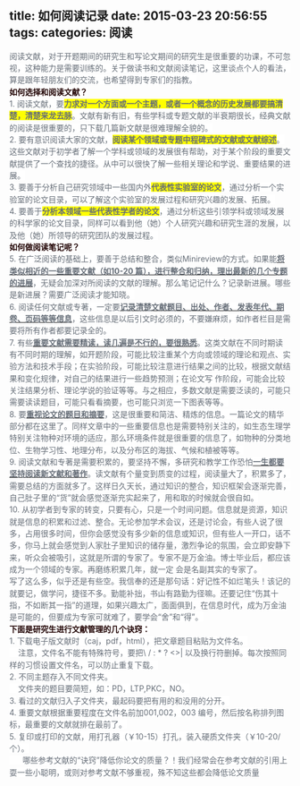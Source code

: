 title: 如何阅读记录
date: 2015-03-23 20:56:55
tags:
categories: 阅读
---

<div>
<div style="word-wrap: break-word; -webkit-nbsp-mode: space; -webkit-line-break: after-white-space;"><div><font color="#656d77"><span style="background:white;"><span style="margin:0cm;"><span style="margin-bottom:.0001pt;"><span style="line-height:16.0pt;">阅读文献，对于开题期间的研究生和写论文期间的研究生是很重要的功课，不可忽视，这种能力是需要训练的。关于做读书和文献阅读笔记，这里谈点个人的看法，算是跟年轻朋友们的交流，也希望得到专家们的指教。</span></span></span></span></font><br clear="none"/><font color="#1ff0000"><span style="background:white;"><b><span style="margin:0cm;"><span style="margin-bottom:.0001pt;"><span style="line-height:16.0pt;">如何选择和阅读文献？</span></span></span></b></span></font><br clear="none"/><font color="#656d77"><span style="background:white;"><span style="margin:0cm;"><span style="margin-bottom:.0001pt;"><span style="line-height:16.0pt;">1. </span></span></span></span></font><span style="margin:0cm;"><span style="margin-bottom:.0001pt;"><span style="line-height:16.0pt;"> </span></span></span><font color="#656d77"><span style="background:white;"><span style="margin:0cm;"><span style="margin-bottom:.0001pt;"><span style="line-height:16.0pt;">阅读文献，要</span></span></span></span></font><font color="#656d77"><span style="background:yellow;"><span style="mso-highlight:yellow;"><b><span style="margin:0cm;"><span style="margin-bottom:.0001pt;"><span style="line-height:16.0pt;">力求对一个方面或一个主题，或者一个概念的历史发展都要搞清楚，清楚来龙去脉</span></span></span></b></span></span></font><font color="#656d77"><span style="background:white;"><span style="margin:0cm;"><span style="margin-bottom:.0001pt;"><span style="line-height:16.0pt;">。文献有新有旧，有些学科或专题文献的半衰期很长，经典文献的阅读是很重要的，只下载几篇新文献是很难理解全貌的。</span></span></span></span></font><br clear="none"/><font color="#656d77"><span style="background:white;"><span style="margin:0cm;"><span style="margin-bottom:.0001pt;"><span style="line-height:16.0pt;">2. </span></span></span></span></font><span style="margin:0cm;"><span style="margin-bottom:.0001pt;"><span style="line-height:16.0pt;"> </span></span></span><font color="#656d77"><span style="background:white;"><span style="margin:0cm;"><span style="margin-bottom:.0001pt;"><span style="line-height:16.0pt;">要有意识阅读大家的文献，</span></span></span></span></font><font color="#656d77"><span style="background:yellow;"><span style="mso-highlight:yellow;"><b><span style="margin:0cm;"><span style="margin-bottom:.0001pt;"><span style="line-height:16.0pt;">阅读某个领域或专题中程碑式的文献或文献综述</span></span></span></b></span></span></font><font color="#656d77"><span style="background:white;"><span style="margin:0cm;"><span style="margin-bottom:.0001pt;"><span style="line-height:16.0pt;">。这些文献对于初学者了解一个学科或领域的发展很有帮助，对于某个阶段的重要文献提供了一个查找的捷径。从中可以很快了解一些相关理论和学说、重要结果的进展。</span></span></span></span></font><br clear="none"/><font color="#656d77"><span style="background:white;"><span style="margin:0cm;"><span style="margin-bottom:.0001pt;"><span style="line-height:16.0pt;">3. </span></span></span></span></font><span style="margin:0cm;"><span style="margin-bottom:.0001pt;"><span style="line-height:16.0pt;"> </span></span></span><font color="#656d77"><span style="background:white;"><span style="margin:0cm;"><span style="margin-bottom:.0001pt;"><span style="line-height:16.0pt;">要善于分析自己研究领域中一些国内外</span></span></span></span></font><font color="#656d77"><span style="background:yellow;"><span style="mso-highlight:yellow;"><b><span style="margin:0cm;"><span style="margin-bottom:.0001pt;"><span style="line-height:16.0pt;">代表性实验室的论文</span></span></span></b></span></span></font><font color="#656d77"><span style="background:white;"><span style="margin:0cm;"><span style="margin-bottom:.0001pt;"><span style="line-height:16.0pt;">，通过分析一个实验室的论文目录，可以了解这个实验室的发展过程和研究兴趣的发展、拓展。</span></span></span></span></font><br clear="none"/><font color="#656d77"><span style="background:white;"><span style="margin:0cm;"><span style="margin-bottom:.0001pt;"><span style="line-height:16.0pt;">4. </span></span></span></span></font><span style="margin:0cm;"><span style="margin-bottom:.0001pt;"><span style="line-height:16.0pt;"> </span></span></span><font color="#656d77"><span style="background:white;"><span style="margin:0cm;"><span style="margin-bottom:.0001pt;"><span style="line-height:16.0pt;">要善于</span></span></span></span></font><font color="#656d77"><span style="background:yellow;"><span style="mso-highlight:yellow;"><b><span style="margin:0cm;"><span style="margin-bottom:.0001pt;"><span style="line-height:16.0pt;">分析本领域一些代表性学者的论文</span></span></span></b></span></span></font><font color="#656d77"><span style="background:white;"><span style="margin:0cm;"><span style="margin-bottom:.0001pt;"><span style="line-height:16.0pt;">，通过分析这些引领学科或领域发展的科学家的论文目录，同样可以看到他（她）个人研究兴趣和研究生涯的发展，以及他（她）所领导的研究团队的发展过程。</span></span></span></span></font><br clear="none"/><font color="#1ff0000"><span style="background:white;"><b><span style="margin:0cm;"><span style="margin-bottom:.0001pt;"><span style="line-height:16.0pt;">如何做阅读笔记呢？</span></span></span></b></span></font><br clear="none"/><font color="#656d77"><span style="background:white;"><span style="margin:0cm;"><span style="margin-bottom:.0001pt;"><span style="line-height:16.0pt;">5. </span></span></span></span></font><span style="margin:0cm;"><span style="margin-bottom:.0001pt;"><span style="line-height:16.0pt;"> </span></span></span><font color="#656d77"><span style="background:white;"><span style="margin:0cm;"><span style="margin-bottom:.0001pt;"><span style="line-height:16.0pt;">在广泛阅读的基础上，要善于总结和整合，类似Minireview的方式。如果能</span></span></span></span></font><u><b><font color="#656d77"><span style="background:white;"><span style="margin:0cm;"><span style="margin-bottom:.0001pt;"><span style="line-height:16.0pt;">将类似相近的一些重要文献（如10-20 篇），进行整合和归纳，理出最新的几个专题的进展</span></span></span></span></font></b></u><font color="#656d77"><span style="background:white;"><span style="margin:0cm;"><span style="margin-bottom:.0001pt;"><span style="line-height:16.0pt;">，无疑会加深对所阅读的文献的理解。那么笔记记什么？记录新进展。哪些是新进展？需要广泛阅读才能知晓。</span></span></span></span></font><br clear="none"/><font color="#656d77"><span style="background:white;"><span style="margin:0cm;"><span style="margin-bottom:.0001pt;"><span style="line-height:16.0pt;">6. </span></span></span></span></font><span style="margin:0cm;"><span style="margin-bottom:.0001pt;"><span style="line-height:16.0pt;"> </span></span></span><font color="#656d77"><span style="background:white;"><span style="margin:0cm;"><span style="margin-bottom:.0001pt;"><span style="line-height:16.0pt;">阅读任何文献或专著，一定要</span></span></span></span></font><u><b><font color="#656d77"><span style="background:white;"><span style="margin:0cm;"><span style="margin-bottom:.0001pt;"><span style="line-height:16.0pt;">记录清楚文献题目、出处、作者、发表年代、期卷、页码等等信息</span></span></span></span></font></b></u><font color="#656d77"><span style="background:white;"><span style="margin:0cm;"><span style="margin-bottom:.0001pt;"><span style="line-height:16.0pt;">，这些信息是以后引文时必须的，不要嫌麻烦，如作者栏目是需要将所有作者都要记录全的。</span></span></span></span></font><br clear="none"/><font color="#656d77"><span style="background:white;"><span style="margin:0cm;"><span style="margin-bottom:.0001pt;"><span style="line-height:16.0pt;">7. </span></span></span></span></font><span style="margin:0cm;"><span style="margin-bottom:.0001pt;"><span style="line-height:16.0pt;"> </span></span></span><font color="#656d77"><span style="background:white;"><span style="margin:0cm;"><span style="margin-bottom:.0001pt;"><span style="line-height:16.0pt;">有些</span></span></span></span></font><u><b><font color="#656d77"><span style="background:white;"><span style="margin:0cm;"><span style="margin-bottom:.0001pt;"><span style="line-height:16.0pt;">重要文献需要精读，读几遍是不行的，要很熟悉</span></span></span></span></font></b></u><font color="#656d77"><span style="background:white;"><span style="margin:0cm;"><span style="margin-bottom:.0001pt;"><span style="line-height:16.0pt;">。这类文献在不同时期读有不同时期的理解，如开题阶段，可能比较注重某个方向或领域的理论和观点、实验方法和技术手段；在实验阶段，可能比较注意进行结果之间的比较，根据文献结果和变化规律，对自己的结果进行一些趋势预测；在论文写 作阶段，可能会比较关注结果分析、理论学说的验证等等。与之相应，多数文献是需要泛读的，可能只需要读读题目，可能只看看摘要，也可能只浏览一下图表等等。</span></span></span></span></font><br clear="none"/><font color="#656d77"><span style="background:white;"><span style="margin:0cm;"><span style="margin-bottom:.0001pt;"><span style="line-height:16.0pt;">8. </span></span></span></span></font><span style="margin:0cm;"><span style="margin-bottom:.0001pt;"><span style="line-height:16.0pt;"> </span></span></span><font color="#656d77"><span style="background:white;"><span style="margin:0cm;"><span style="margin-bottom:.0001pt;"><span style="line-height:16.0pt;">要</span></span></span></span></font><u><b><font color="#656d77"><span style="background:white;"><span style="margin:0cm;"><span style="margin-bottom:.0001pt;"><span style="line-height:16.0pt;">重视论文的题目和摘要</span></span></span></span></font></b></u><font color="#656d77"><span style="background:white;"><span style="margin:0cm;"><span style="margin-bottom:.0001pt;"><span style="line-height:16.0pt;">，这是很重要和简洁、精炼的信息。一篇论文的精华部分都在这里了。同样文章中的一些重要信息也是需要特别关注的，如生态生理学特别关注物种对环境的适应，那么环境条件就是很重要的信息了，如物种的分类地位、生物学习性、地理分布，以及分布区的海拔、气候和植被等等。</span></span></span></span></font><br clear="none"/><font color="#656d77"><span style="background:white;"><span style="margin:0cm;"><span style="margin-bottom:.0001pt;"><span style="line-height:16.0pt;">9. </span></span></span></span></font><span style="margin:0cm;"><span style="margin-bottom:.0001pt;"><span style="line-height:16.0pt;"> </span></span></span><font color="#656d77"><span style="background:white;"><span style="margin:0cm;"><span style="margin-bottom:.0001pt;"><span style="line-height:16.0pt;">阅读文献和专著是需要积累的，要坚持不懈，多研究和教学工作恐怕</span></span></span></span></font><u><b><font color="#656d77"><span style="background:white;"><span style="margin:0cm;"><span style="margin-bottom:.0001pt;"><span style="line-height:16.0pt;">一生都要坚持阅读新文献和著作</span></span></span></span></font></b></u><font color="#656d77"><span style="background:white;"><span style="margin:0cm;"><span style="margin-bottom:.0001pt;"><span style="line-height:16.0pt;">。读文献有个量变到质变的过程，阅读量大了，积累多了，需要总结的方面就多了。这样日久天长，通过知识的整合，知识框架会逐渐完善，自己肚子里的“货”就会感觉逐渐充实起来了，用和取的时候就会很自如。</span></span></span></span></font><br clear="none"/><font color="#656d77"><span style="background:white;"><span style="margin:0cm;"><span style="margin-bottom:.0001pt;"><span style="line-height:16.0pt;">10.</span></span></span></span></font><span style="margin:0cm;"><span style="margin-bottom:.0001pt;"><span style="line-height:16.0pt;"> </span></span></span><font color="#656d77"><span style="background:white;"><span style="margin:0cm;"><span style="margin-bottom:.0001pt;"><span style="line-height:16.0pt;">从初学者到专家的转变，只要有心，只是一个时间问题。信息就是资源，知识就是信息的积累和过滤、整合。无论参加学术会议，还是讨论会，有些人说了很多，占用很多时间，但你会感觉没有多少新的信息或知识，但有些人一开口，话不多，你马上就会感觉到人家肚子里知识的储存量，激烈争论的氛围，会立即安静下来，听众会被吸引，这就是所谓的专家了。专家不是万金油。博士毕业后，都应该成为一个领域的专家。再磨练积累几年，就一定 会是名副其实的专家了。</span></span></span></span></font><br clear="none"/><font color="#656d77"><span style="background:white;"><span style="margin:0cm;"><span style="margin-bottom:.0001pt;"><span style="line-height:16.0pt;">写了这么多，似乎还是有些空。我信奉的还是那句话：好记性不如烂笔头！该记的就要记，做学问，捷径不多。勤能补拙，书山有路勤为径嘛。还要记住“伤其十指，不如断其一指”的道理，如果兴趣太广，面面俱到，在信息时代，成为万金油是可能的，但要成为专家可就难了，要学会“舍”和“得”。</span></span></span></span></font><br clear="none"/><font color="#1ff0000"><span style="background:white;"><b><span style="margin:0cm;"><span style="margin-bottom:.0001pt;"><span style="line-height:16.0pt;">下面是研究生进行文献管理的几个诀窍：</span></span></span></b></span></font><br clear="none"/><font color="#656d77"><span style="background:white;"><span style="margin:0cm;"><span style="margin-bottom:.0001pt;"><span style="line-height:16.0pt;">1.</span></span></span></span></font><span style="margin:0cm;"><span style="margin-bottom:.0001pt;"><span style="line-height:16.0pt;"> </span></span></span><font color="#656d77"><span style="background:white;"><span style="margin:0cm;"><span style="margin-bottom:.0001pt;"><span style="line-height:16.0pt;">下载电子版文献时（caj，pdf，html），把文章题目粘贴为文件名。</span></span></span></span></font><br clear="none"/><font color="#656d77"><span style="background:white;"><span style="margin:0cm;"><span style="margin-bottom:.0001pt;"><span style="line-height:16.0pt;">    </span></span></span></span></font><span style="margin:0cm;"><span style="margin-bottom:.0001pt;"><span style="line-height:16.0pt;"> </span></span></span><font color="#656d77"><span style="background:white;"><span style="margin:0cm;"><span style="margin-bottom:.0001pt;"><span style="line-height:16.0pt;">注意，文件名不能有特殊符号，要把\ / : * ? &lt;&gt;| 以及换行符删掉。每次按照同样的习惯设置文件名，可以防止重复下载。</span></span></span></span></font><br clear="none"/><font color="#656d77"><span style="background:white;"><span style="margin:0cm;"><span style="margin-bottom:.0001pt;"><span style="line-height:16.0pt;">2.</span></span></span></span></font><span style="margin:0cm;"><span style="margin-bottom:.0001pt;"><span style="line-height:16.0pt;"> </span></span></span><font color="#656d77"><span style="background:white;"><span style="margin:0cm;"><span style="margin-bottom:.0001pt;"><span style="line-height:16.0pt;">不同主题存入不同文件夹。</span></span></span></span></font><br clear="none"/><font color="#656d77"><span style="background:white;"><span style="margin:0cm;"><span style="margin-bottom:.0001pt;"><span style="line-height:16.0pt;">    </span></span></span></span></font><span style="margin:0cm;"><span style="margin-bottom:.0001pt;"><span style="line-height:16.0pt;"> </span></span></span><font color="#656d77"><span style="background:white;"><span style="margin:0cm;"><span style="margin-bottom:.0001pt;"><span style="line-height:16.0pt;">文件夹的题目要简短，如：PD，LTP,PKC，NO。</span></span></span></span></font><br clear="none"/><font color="#656d77"><span style="background:white;"><span style="margin:0cm;"><span style="margin-bottom:.0001pt;"><span style="line-height:16.0pt;">3.</span></span></span></span></font><span style="margin:0cm;"><span style="margin-bottom:.0001pt;"><span style="line-height:16.0pt;"> </span></span></span><font color="#656d77"><span style="background:white;"><span style="margin:0cm;"><span style="margin-bottom:.0001pt;"><span style="line-height:16.0pt;">看过的文献归入子文件夹，最起码要把有用的和没用的分开。</span></span></span></span></font><br clear="none"/><font color="#656d77"><span style="background:white;"><span style="margin:0cm;"><span style="margin-bottom:.0001pt;"><span style="line-height:16.0pt;">4.</span></span></span></span></font><span style="margin:0cm;"><span style="margin-bottom:.0001pt;"><span style="line-height:16.0pt;"> </span></span></span><font color="#656d77"><span style="background:white;"><span style="margin:0cm;"><span style="margin-bottom:.0001pt;"><span style="line-height:16.0pt;">重要文献根据重要程度在文件名前加001,002，003 编号，然后按名称排列图标，最重要的文献就排在最前了。</span></span></span></span></font><br clear="none"/><font color="#656d77"><span style="background:white;"><span style="margin:0cm;"><span style="margin-bottom:.0001pt;"><span style="line-height:16.0pt;">5.</span></span></span></span></font><span style="margin:0cm;"><span style="margin-bottom:.0001pt;"><span style="line-height:16.0pt;"> </span></span></span><font color="#656d77"><span style="background:white;"><span style="margin:0cm;"><span style="margin-bottom:.0001pt;"><span style="line-height:16.0pt;">复印或打印的文献，用打孔器（￥10-15）打孔，装入硬质文件夹（￥10-20/个）。</span></span></span></span></font><br clear="none"/><font face="&amp;amp"><font color="#656d77"><span style="background:white;"><span style="margin:0cm;"><span style="margin-bottom:.0001pt;"><span style="line-height:16.0pt;">      </span></span></span></span></font></font><span style="margin:0cm;"><span style="margin-bottom:.0001pt;"><span style="line-height:16.0pt;"> </span></span></span><font color="#656d77"><span style="background:white;"><span style="margin:0cm;"><span style="margin-bottom:.0001pt;"><span style="line-height:16.0pt;">哪些参考文献的“诀窍”降低你论文的质量？！我们经常会在参考文献的引用上耍一些小聪明，或则对参考文献不够重视，殊不知这些都会降低论文质量</span></span></span></span></font><br clear="none"/> </div></div>
</div>